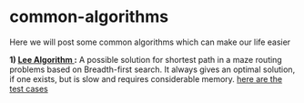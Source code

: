 # common-algorithms
Here we will post some common algorithms which can make our life easier 

**1) [Lee Algorithm ](src/main/java/page/tailf/common/algorithms/lee):** A possible solution for shortest path in a maze routing problems based on Breadth-first search. It always gives an optimal solution, if one exists, but is slow and requires considerable memory. [here are the test cases](src/test/java/page/tailf/common/algorithms/lee/TraverseMazeTest.java)
